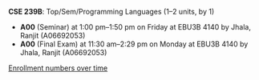 **CSE 239B**: Top/Sem/Programming Languages (1–2 units, by 1)

- **A00** (Seminar) at 1:00 pm–1:50 pm on Friday at EBU3B 4140 by Jhala, Ranjit (A06692053)
- **A00** (Final Exam) at 11:30 am–2:29 pm on Monday at EBU3B 4140 by Jhala, Ranjit (A06692053)

[Enrollment numbers over time](./CSE239B.tsv)
